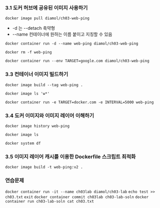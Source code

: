### 3.1 도커 허브에 공유된 이미지 사용하기
``docker image pull diamol/ch03-web-ping``

* -d 는 --detach 축약형
* --name 컨테이너에 원하는 이름 붙이고 지칭할 수 있음

``docker container run -d --name web-ping diamol/ch03-web-ping``

``docker rm -f web-ping``

``docker container run --env TARGET=google.com diamol/ch03-web-ping``

### 3.3 컨테이너 이미지 빌드하기
``docker image build --tag web-ping .``

``docker image ls 'w*'``

``docker container run -e TARGET=docker.com -e INTERVAL=5000 web-ping``

### 3.4 도커 이미지와 이미지 레이어 이해하기
``docker image history web-ping``

``docker image ls``

``docker system df``

### 3.5 이미지 레이어 캐시를 이용한 Dockerfile 스크립트 최적화
``docker image build -t web-ping:v2 .``

### 연습문제

``docker container run -it --name ch03lab diamol/ch03-lab``
``echo test >> ch03.txt``
``exit``
``docker container commit ch03lab ch03-lab-soln``
``docker container run ch03-lab-soln cat ch03.txt``